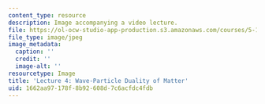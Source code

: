 ```yaml
---
content_type: resource
description: Image accompanying a video lecture.
file: https://ol-ocw-studio-app-production.s3.amazonaws.com/courses/5-111-principles-of-chemical-science-fall-2008/1662aa97178f8b92608d7c6acfdc4fdb_4.jpg
file_type: image/jpeg
image_metadata:
  caption: ''
  credit: ''
  image-alt: ''
resourcetype: Image
title: 'Lecture 4: Wave-Particle Duality of Matter'
uid: 1662aa97-178f-8b92-608d-7c6acfdc4fdb
---
```

